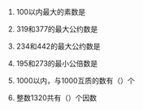 1. 100以内最大的素数是





2. 319和377的最大公约数是





3. 234和442的最大公约数是





4. 195和273的最小公倍数是





5. 1000以内，与1000互质的数有（）个





6. 整数1320共有（）个因数